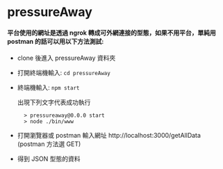 # pressureAway

#### 平台使用的網址是透過 ngrok 轉成可外網連接的型態，如果不用平台，單純用 postman 的話可以用以下方法測試:
  * clone 後進入 pressureAway 資料夾
  * 打開終端機輸入:  `cd pressureAway`
  * 終端機輸入:  `npm start`

    出現下列文字代表成功執行
    
          > pressureaway@0.0.0 start
          > node ./bin/www
  * 打開瀏覽器或 postman 輸入網址 http://localhost:3000/getAllData (postman 方法選 GET)
  * 得到 JSON 型態的資料

